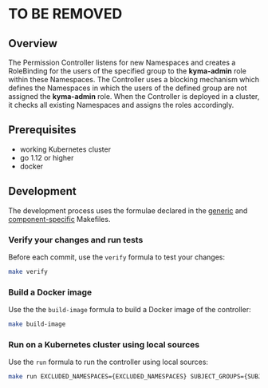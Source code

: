 # TO BE REMOVED
## Overview
The Permission Controller listens for new Namespaces and creates a RoleBinding for the users of the specified group to the **kyma-admin** role within these Namespaces. The Controller uses a blocking mechanism which defines the Namespaces in which the users of the defined group are not assigned the **kyma-admin** role. When the Controller is deployed in a cluster, it checks all existing Namespaces and assigns the roles accordingly.

## Prerequisites

- working Kubernetes cluster
- go 1.12 or higher
- docker

## Development

The development process uses the formulae declared in the [generic](/common/makefiles/generic-make-go.mk) and [component-specific](./Makefile) Makefiles.

### Verify your changes and run tests
Before each commit, use the `verify` formula to test your changes:
  ```bash
  make verify
  ```

### Build a Docker image

Use the the `build-image` formula to build a Docker image of the controller:
  ```bash
  make build-image
  ```

### Run on a Kubernetes cluster using local sources

Use the `run` formula to run the controller using local sources:
  ```bash
  make run EXCLUDED_NAMESPACES={EXCLUDED_NAMESPACES} SUBJECT_GROUPS={SUBJECT_GROUPS} STATIC_CONNECTOR={STATIC_CONNECTOR}
  ```

